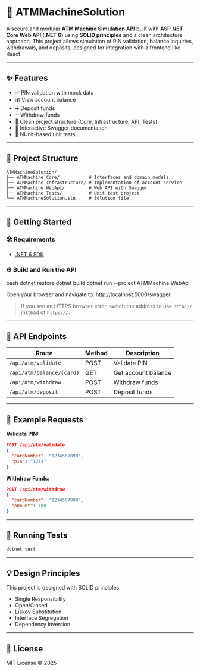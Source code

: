 # 🏦 ATMMachineSolution

A secure and modular **ATM Machine Simulation API** built with **ASP.NET Core Web API (.NET 6)** using **SOLID principles** and a clean architecture approach. This project allows simulation of PIN validation, balance inquiries, withdrawals, and deposits, designed for integration with a frontend like React.

---

## ✨ Features

- ✅ PIN validation with mock data
- 💰 View account balance
- ➕ Deposit funds
- ➖ Withdraw funds
- 🧱 Clean project structure (Core, Infrastructure, API, Tests)
- 📘 Interactive Swagger documentation
- 🧪 NUnit-based unit tests

---

## 📂 Project Structure

```
ATMMachineSolution/
├── ATMMachine.Core/           # Interfaces and domain models
├── ATMMachine.Infrastructure/ # Implementation of account service
├── ATMMachine.WebApi/         # Web API with Swagger
├── ATMMachine.Tests/          # Unit test project
└── ATMMachineSolution.sln     # Solution file
```

---

## 🚀 Getting Started

### 🛠 Requirements

- [.NET 6 SDK](https://dotnet.microsoft.com/download/dotnet/6.0)

### ⚙️ Build and Run the API
bash
dotnet restore
dotnet build
dotnet run --project ATMMachine.WebApi

Open your browser and navigate to:
http://localhost:5000/swagger

> If you see an HTTPS browser error, switch the address to use `http://` instead of `https://`.

-------------------

## 🔗 API Endpoints

| Route                        | Method | Description         |
|-----------------------------|--------|---------------------|
| `/api/atm/validate`         | POST   | Validate PIN        |
| `/api/atm/balance/{card}`   | GET    | Get account balance |
| `/api/atm/withdraw`         | POST   | Withdraw funds      |
| `/api/atm/deposit`          | POST   | Deposit funds       |

---

## 🔐 Example Requests

**Validate PIN:**
```json
POST /api/atm/validate
{
  "cardNumber": "1234567890",
  "pin": "1234"
}
```

**Withdraw Funds:**
```json
POST /api/atm/withdraw
{
  "cardNumber": "1234567890",
  "amount": 100
}
```

---

## 🧪 Running Tests

```bash
dotnet test
```

---

## 💡 Design Principles

This project is designed with SOLID principles:
- Single Responsibility
- Open/Closed
- Liskov Substitution
- Interface Segregation
- Dependency Inversion

---

## 📘 License

MIT License © 2025

